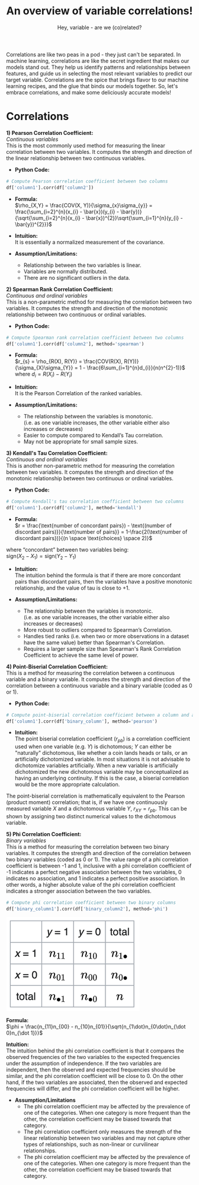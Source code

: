 ﻿---
layout: post
title: An overview of variable correlations!
subtitle: Hey, variable - are we (co)related?
katex: true
image: /img/correlations/small-correlation-and-causation.webp
bigimg: /img/correlations/correlation_big_logo.png
tags: [machine-learning, mathematics, correlation]
---

Correlations are like two peas in a pod - they just can't be separated. In machine learning, correlations are like the secret ingredient that makes our models stand out. They help us identify patterns and relationships between features, and guide us in selecting the most relevant variables to predict our target variable. Correlations are the spice that brings flavor to our machine learning recipes, and the glue that binds our models together. So, let's embrace correlations, and make some deliciously accurate models!

# Correlations <br>
**1) Pearson Correlation Coefficient:** <br>
*Continuous variables* <br>
This is the most commonly used method for measuring the linear correlation between two variables. It computes the strength and direction of the linear relationship between two continuous variables.

- **Python Code:** <br>
```python
# Compute Pearson correlation coefficient between two columns
df['column1'].corr(df['column2'])
```

- **Formula:** <br>
$\rho_{X,Y} = \frac{COV(X, Y)}{\sigma_{x}\sigma_{y}} = \frac{\sum_{i=2}^{n}(x_{i} - \bar{x})(y_{i} - \bar{y})}{\sqrt{\sum_{i=2}^{n}(x_{i} - \bar{x})^{2}}\sqrt{\sum_{i=1}^{n}(y_{i} - \bar{y})^{2}}}$ 

- **Intuition:** <br>
It is essentially a normalized measurement of the covariance.

- **Assumption/Limitations:**
    - Relationship between the two variables is linear. <br>
    - Variables are normally distributed. <br>
    - There are no significant outliers in the data. <br>

**2) Spearman Rank Correlation Coefficient:** <br>
*Continuous and ordinal variables* <br>
This is a non-parametric method for measuring the correlation between two variables. It computes the strength and direction of the monotonic relationship between two continuous or ordinal variables.

- **Python Code:** <br>
```python
# Compute Spearman rank correlation coefficient between two columns
df['column1'].corr(df['column2'], method='spearman')
```

- **Formula:** <br>
$r_{s} = \rho_{R(X), R(Y)} = \frac{COV(R(X), R(Y))}{\sigma_{X}\sigma_{Y}} = 1 - \frac{6\sum_{i=1}^{n}d_{i}}{n(n^{2}-1)}$ <br>
    where $d_{i} = R(X_{i}) - R(Y_{i})$

- **Intuition:** <br>
It is the Pearson Correlation of the ranked variables.

- **Assumption/Limitations:**
    - The relationship between the variables is monotonic. <br>
    (i.e. as one variable increases, the other variable either also increases or decreases) <br>
    - Easier to compute compared to Kendall’s Tau correlation. <br>
    - May not be appropriate for small sample sizes. <br>

**3) Kendall's Tau Correlation Coefficient:** <br>
*Continuous and ordinal variables* <br>
This is another non-parametric method for measuring the correlation between two variables. It computes the strength and direction of the monotonic relationship between two continuous or ordinal variables.

- **Python Code:** <br>
```python
# Compute Kendall's tau correlation coefficient between two columns
df['column1'].corr(df['column2'], method='kendall')
```


- **Formula:** <br>
$r = \frac{\text{number of concordant pairs}) - \text{(number of discordant pairs)}}{\text{number of pairs}} = 1-\frac{2(\text{number of discordant pairs})}{(n \space \text{choices} \space 2)}$ <br>

where “concordant” between two variables being: <br>
$\text{sign}(X_{2} - X_{1}) = \text{sign}(Y_{2} - Y_{1})$

- **Intuition:** <br>
The intuition behind the formula is that if there are more concordant pairs than discordant pairs, then the variables have a positive monotonic relationship, and the value of tau is close to +1.

- **Assumption/Limitations:**
    - The relationship between the variables is monotonic. <br>
    (i.e. as one variable increases, the other variable either also increases or decreases) <br>
    - More robust to outliers compared to Spearman’s Correlation. <br>
    - Handles tied ranks (i.e. when two or more observations in a dataset have the same value) better than Spearman's Correlation. <br>
    - Requires a larger sample size than Spearman's Rank Correlation Coefficient to achieve the same level of power. <br>

**4) Point-Biserial Correlation Coefficient:** <br>
This is a method for measuring the correlation between a continuous variable and a binary variable. It computes the strength and direction of the correlation between a continuous variable and a binary variable (coded as 0 or 1).

- **Python Code:** <br>
```python
# Compute point-biserial correlation coefficient between a column and a binary column
df['column1'].corr(df['binary_column'], method='pearson')
```

- **Intuition:** <br>
The point biserial correlation coefficient ($r_{pb}$) is a correlation coefficient used when one variable (e.g. $Y$) is dichotomous; $Y$ can either be "naturally" dichotomous, like whether a coin lands heads or tails, or an artificially dichotomized variable. In most situations it is not advisable to dichotomize variables artificially. When a new variable is artificially dichotomized the new dichotomous variable may be conceptualized as having an underlying continuity. If this is the case, a biserial correlation would be the more appropriate calculation.

The point-biserial correlation is mathematically equivalent to the Pearson (product moment) correlation; that is, if we have one continuously measured variable $X$ and a dichotomous variable $Y$, $r_{XY} = r_{pb}$. This can be shown by assigning two distinct numerical values to the dichotomous variable. <br>

**5) Phi Correlation Coefficient:** <br>
*Binary variables* <br>
This is a method for measuring the correlation between two binary variables. It computes the strength and direction of the correlation between two binary variables (coded as 0 or 1). The value range of a phi correlation coefficient is between -1 and 1, inclusive with a phi correlation coefficient of -1 indicates a perfect negative association between the two variables, 0 indicates no association, and 1 indicates a perfect positive association. In other words, a higher absolute value of the phi correlation coefficient indicates a stronger association between the two variables.

```python
# Compute phi correlation coefficient between two binary columns
df['binary_column1'].corr(df['binary_column2'], method='phi')
```

![](/img/correlations/groups.png)

**Formula:** <br>
$\phi = \frac{n_{11}n_{00} - n_{10}n_{01}}{\sqrt{n_{1\dot}n_{0\dot}n_{\dot 0}n_{\dot 1}}}$ 

**Intuition:** <br>
The intuition behind the phi correlation coefficient is that it compares the observed frequencies of the two variables to the expected frequencies under the assumption of independence. If the two variables are independent, then the observed and expected frequencies should be similar, and the phi correlation coefficient will be close to 0. On the other hand, if the two variables are associated, then the observed and expected frequencies will differ, and the phi correlation coefficient will be higher.

- **Assumption/Limitations**
    - The phi correlation coefficient may be affected by the prevalence of one of the categories. When one category is more frequent than the other, the correlation coefficient may be biased towards that category.
    - The phi correlation coefficient only measures the strength of the linear relationship between two variables and may not capture other types of relationships, such as non-linear or curvilinear relationships.
    - The phi correlation coefficient may be affected by the prevalence of one of the categories. When one category is more frequent than the other, the correlation coefficient may be biased towards that category.